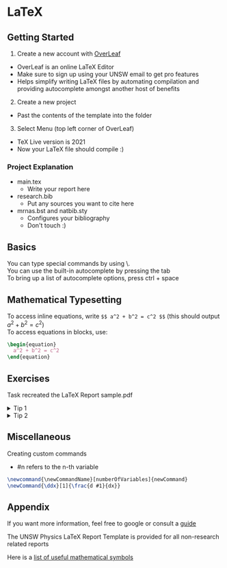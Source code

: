 # LaTeX
## Getting Started
1. Create a new account with [OverLeaf](https://www.overleaf.com)
  - OverLeaf is an online LaTeX Editor
  - Make sure to sign up using your UNSW email to get pro features
  - Helps simplify writing LaTeX files by automating compilation and providing autocomplete amongst another host of benefits
2. Create a new project
  - Past the contents of the template into the folder
3. Select Menu (top left corner of OverLeaf)
  - TeX Live version is 2021
  - Now your LaTeX file should compile :)
<!-- test --> 
### Project Explanation
- main.tex
  - Write your report here
- research.bib
  - Put any sources you want to cite here
- mrnas.bst and natbib.sty
  - Configures your bibliography
  - Don't touch :)
 
## Basics
You can type special commands by using \\.  
You can use the built-in autocomplete by pressing the tab  
To bring up a list of autocomplete options, press ctrl + space  

## Mathematical Typesetting

To access inline equations, write `$$ a^2 + b^2 = c^2 $$`  (this should output $a^2 + b^2 = c^2$)  
To access equations in blocks, use:
```LaTeX
\begin{equation}
  a^2 + b^2 = c^2
\end{equation}
```

## Exercises
Task recreated the LaTeX Report sample.pdf

<details>
  <Summary> Tip 1 </Summary>
  Add tips here
</details>
<details>
  <Summary> Tip 2 </Summary>
  Add tips here
</details>


## Miscellaneous
Creating custom commands
- \#n refers to the n-th variable
```LaTeX
\newcommand{\newCommandName}[numberOfVariables]{newCommand}
\newCommand{\ddx}[1]{\frac{d #1}{dx}}
```
## Appendix
If you want more information, feel free to google or consult a [guide](https://www.rpi.edu/dept/arc/docs/latex/latex-intro.pdf)

The UNSW Physics LaTeX Report Template is provided for all non-research related reports

Here is a [list of useful mathematical symbols](http://tug.ctan.org/info/undergradmath/undergradmath.pdf)
